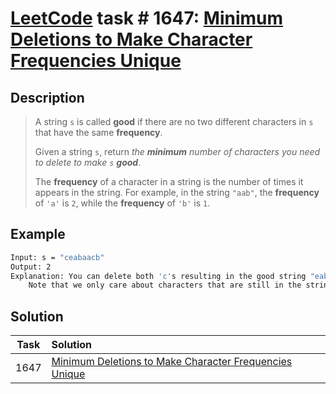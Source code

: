 # [LeetCode][leetcode] task # 1647: [Minimum Deletions to Make Character Frequencies Unique][task]

Description
-----------

> A string `s` is called **good** if there are no two different characters in `s` that have the same **frequency**.
> 
> Given a string `s`, return _the **minimum** number of characters you need to delete to make `s` **good**_.
> 
> The **frequency** of a character in a string is the number of times it appears in the string.
> For example, in the string `"aab"`, the **frequency** of `'a'` is `2`, while the **frequency** of `'b'` is `1`.

Example
-------

```sh
Input: s = "ceabaacb"
Output: 2
Explanation: You can delete both 'c's resulting in the good string "eabaab".
    Note that we only care about characters that are still in the string at the end (i.e. frequency of 0 is ignored).
```

Solution
--------

| Task | Solution                                                           |
|:----:|:-------------------------------------------------------------------|
| 1647 | [Minimum Deletions to Make Character Frequencies Unique][solution] |


[leetcode]: <http://leetcode.com/>
[task]: <https://leetcode.com/problems/minimum-deletions-to-make-character-frequencies-unique/>
[solution]: <https://github.com/wellaxis/praxis-leetcode/blob/main/src/main/java/com/witalis/praxis/leetcode/task/h17/p1647/option/Practice.java>
